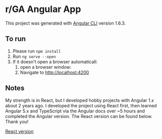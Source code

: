 # r/GA Angular App

This project was generated with [Angular CLI](https://github.com/angular/angular-cli) version 1.6.3.

## To run
1. Please run `npm install`
2. Run `ng serve --open`
3. If it doesn't open a browser automaticall:
    1. open a browser window:
    2. Navigate to [http://localhost:4200](http://localhost:4200)

## Notes
My strength is in React, but I developed hobby projects with Angular 1.x about 2 years ago. I developed the project using React first, then learned Angular 5.x and TypeScript via the Angular docs over ~5 hours and completed the Angular version. The React version can be found below. Thank you!

[React version](https://github.com/drinkingChai/rga-react-app)
